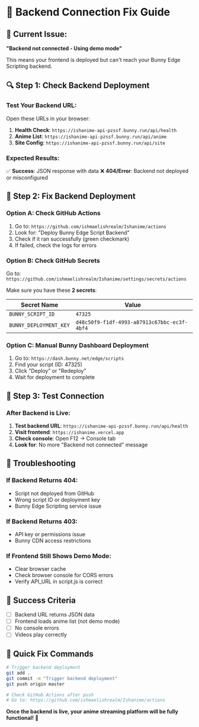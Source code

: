 # 🔗 Backend Connection Fix Guide

## 🚨 Current Issue:
**"Backend not connected - Using demo mode"**

This means your frontend is deployed but can't reach your Bunny Edge Scripting backend.

## 🔍 Step 1: Check Backend Deployment

### Test Your Backend URL:
Open these URLs in your browser:

1. **Health Check**: `https://ishanime-api-pzssf.bunny.run/api/health`
2. **Anime List**: `https://ishanime-api-pzssf.bunny.run/api/anime`
3. **Site Config**: `https://ishanime-api-pzssf.bunny.run/api/site`

### Expected Results:
✅ **Success**: JSON response with data
❌ **404/Error**: Backend not deployed or misconfigured

## 🔧 Step 2: Fix Backend Deployment

### Option A: Check GitHub Actions
1. Go to: `https://github.com/ishmaelishrealm/Ishanime/actions`
2. Look for: "Deploy Bunny Edge Script Backend"
3. Check if it ran successfully (green checkmark)
4. If failed, check the logs for errors

### Option B: Check GitHub Secrets
Go to: `https://github.com/ishmaelishrealm/Ishanime/settings/secrets/actions`

Make sure you have these **2 secrets**:

| Secret Name | Value |
|-------------|-------|
| `BUNNY_SCRIPT_ID` | `47325` |
| `BUNNY_DEPLOYMENT_KEY` | `d48c50f9-f1df-4993-a87913c67bbc-ec3f-4bf4` |

### Option C: Manual Bunny Dashboard Deployment
1. Go to: `https://dash.bunny.net/edge/scripts`
2. Find your script (ID: 47325)
3. Click "Deploy" or "Redeploy"
4. Wait for deployment to complete

## 🎯 Step 3: Test Connection

### After Backend is Live:
1. **Test backend URL**: `https://ishanime-api-pzssf.bunny.run/api/health`
2. **Visit frontend**: `https://ishanime.vercel.app`
3. **Check console**: Open F12 → Console tab
4. **Look for**: No more "Backend not connected" message

## 🚨 Troubleshooting

### If Backend Returns 404:
- Script not deployed from GitHub
- Wrong script ID or deployment key
- Bunny Edge Scripting service issue

### If Backend Returns 403:
- API key or permissions issue
- Bunny CDN access restrictions

### If Frontend Still Shows Demo Mode:
- Clear browser cache
- Check browser console for CORS errors
- Verify API_URL in script.js is correct

## 🎌 Success Criteria

- [ ] Backend URL returns JSON data
- [ ] Frontend loads anime list (not demo mode)
- [ ] No console errors
- [ ] Videos play correctly

## 🚀 Quick Fix Commands

```bash
# Trigger backend deployment
git add .
git commit -m "Trigger backend deployment"
git push origin master

# Check GitHub Actions after push
# Go to: https://github.com/ishmaelishrealm/Ishanime/actions
```

**Once the backend is live, your anime streaming platform will be fully functional!** 🎌
